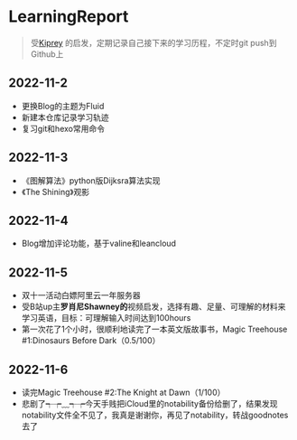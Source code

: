 # LearningReport

> 受[Kiprey](https://github.com/Kiprey/Skr_Learning/commits?author=Kiprey) 的启发，定期记录自己接下来的学习历程，不定时git push到Github上

## 2022-11-2

- 更换Blog的主题为Fluid
- 新建本仓库记录学习轨迹
- 复习git和hexo常用命令

## 2022-11-3

- 《图解算法》python版Dijksra算法实现
- 《The Shining》观影

## 2022-11-4

- Blog增加评论功能，基于valine和leancloud

## 2022-11-5

- 双十一活动白嫖阿里云一年服务器
- 受B站up主**罗肖尼Shawney的**视频启发，选择有趣、足量、可理解的材料来学习英语，目标：可理解输入时间达到100hours
- 第一次花了1个小时，很顺利地读完了一本英文版故事书，Magic Treehouse #1:Dinosaurs Before Dark（0.5/100）

## 2022-11-6

- 读完Magic Treehouse #2:The Knight at Dawn（1/100）
- 悲剧了┭┮﹏┭┮今天手贱把iCloud里的notability备份给删了，结果发现notability文件全不见了，我真是谢谢你，再见了notability，转战goodnotes去了

